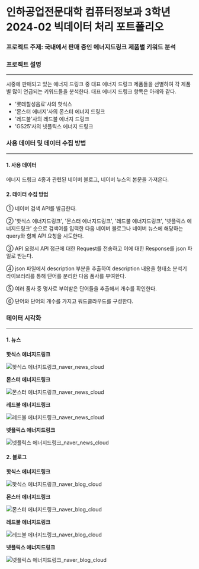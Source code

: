 # 인하공업전문대학 컴퓨터정보과 3학년 2024-02 빅데이터 처리 포트폴리오

### 프로젝트 주제: 국내에서 판매 중인 에너지드링크 제품별 키워드 분석

### 프로젝트 설명
<hr/>

시중에 판매되고 있는 에너지 드링크 중 대표 에너지 드링크 제품들을 선별하여 각 제품별 많이 언급되는 키워드들을 분석한다.
대표 에너지 드링크 항목은 아래와 같다.

-   '롯데칠성음료'사의 핫식스
-   '몬스터 에너지'사의 몬스터 에너지 드링크
-   '레드불'사의 레드불 에너지 드링크
-   'GS25'사의 넷플릭스 에너지 드링크

### 사용 데이터 및 데이터 수집 방법
<hr/>

#### **1. 사용 데이터**


에너지 드링크 4종과 관련된 네이버 블로그, 네이버 뉴스의 본문을 가져온다.

#### **2. 데이터 수집 방법**

① 네이버 검색 API를 발급한다.

② '핫식스 에너지드링크', '몬스터 에너지드링크', '레드불 에너지드링크', '넷플릭스 에너지드링크' 순으로 검색어를 입력한 다음 네이버 블로그나 네이버 뉴스에 해당하는 query와 함께 API 요청을 시도한다.

③ API 요청시 API 접근에 대한 Request를 전송하고 이에 대한 Response를 json 파일로 받는다.

④ json 파일에서 description 부분을 추출하여 description 내용을 형태소 분석기 라이브러리를 통해 단어를 분리한 다음 품사를 부여한다.

⑤ 여러 품사 중 명사로 부여받은 단어들을 추출해서 개수를 확인한다.

⑥ 단어와 단어의 개수를 가지고 워드클라우드를 구성한다.

### 데이터 시각화

<hr/>

#### **1. 뉴스**

**핫식스 에너지드링크**

![핫식스 에너지드링크_naver_news_cloud](https://github.com/user-attachments/assets/941134ce-1816-4b28-aada-1b8698ae4590)

**몬스터 에너지드링크**

![몬스터 에너지드링크_naver_news_cloud](https://github.com/user-attachments/assets/967761cb-8fe1-4eb5-a965-d3a24071ede7)

**레드불 에너지드링크**

![레드불 에너지드링크_naver_news_cloud](https://github.com/user-attachments/assets/ed84d239-9d5d-4b0f-8ad8-dd78ad226ec0)

**넷플릭스 에너지드링크**

![넷플릭스 에너지드링크_naver_news_cloud](https://github.com/user-attachments/assets/69a39d89-05e3-4a7d-aa5d-6e87d064f016)

#### **2. 블로그**

**핫식스 에너지드링크**

![핫식스 에너지드링크_naver_blog_cloud](https://github.com/user-attachments/assets/400d9b51-f9e4-4c34-ab83-5207afd84e6f)

**몬스터 에너지드링크**

![몬스터 에너지드링크_naver_blog_cloud](https://github.com/user-attachments/assets/61c01fd1-f579-4b4c-993f-012f8879cd2f)

**레드불 에너지드링크**

![레드불 에너지드링크_naver_blog_cloud](https://github.com/user-attachments/assets/9eafda28-3dac-4fba-8cec-72797b153d12)

**넷플릭스 에너지드링크**

![넷플릭스 에너지드링크_naver_blog_cloud](https://github.com/user-attachments/assets/e2adc3de-d191-4ed3-b86b-a1b7f1c391fc)
